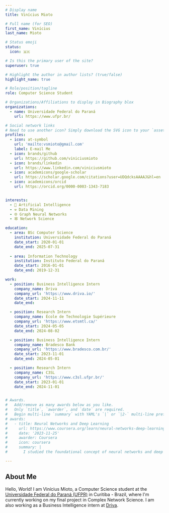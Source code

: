 ```yaml
---
# Display name
title: Vinícius Mioto

# Full name (for SEO)
first_name: Vinícius
last_name: Mioto

# Status emoji
status:
  icon: 🇧🇷

# Is this the primary user of the site?
superuser: true

# Highlight the author in author lists? (true/false)
highlight_name: true

# Role/position/tagline
role: Computer Science Student

# Organizations/Affiliations to display in Biography blox
organizations:
  - name: Universidade Federal do Paraná
    url: https://www.ufpr.br/

# Social network links
# Need to use another icon? Simply download the SVG icon to your `assets/media/icons/` folder.
profiles:
  - icon: at-symbol
    url: 'mailto:vsmioto@gmail.com'
    label: E-mail Me
  - icon: brands/github
    url: https://github.com/viniciusmioto
  - icon: brands/linkedin
    url: https://www.linkedin.com/viniciusmioto
  - icon: academicons/google-scholar
    url: https://scholar.google.com/citations?user=UDQdcksAAAAJ&hl=en
  - icon: academicons/orcid
    url: https://orcid.org/0000-0003-1343-7183


interests:
  - 🤖 Artificial Intelligence
  - ⚒️ Data Mining
  - 🌐 Graph Neural Networks
  - 🕸️ Network Science

education:
  - area: BSc Computer Science
    institution: Universidade Federal do Paraná
    date_start: 2020-01-01
    date_end: 2025-07-31
  
  - area: Information Technology
    institution: Instituto Federal do Paraná
    date_start: 2016-01-01
    date_end: 2019-12-31

work:
  - position: Business Intelligence Intern
    company_name: Driva
    company_url: 'https://www.driva.io/'
    date_start: 2024-11-11
    date_end: 

  - position: Research Intern
    company_name: École de Technologie Supérieure
    company_url: 'https://www.etsmtl.ca/'
    date_start: 2024-05-05
    date_end: 2024-08-02

  - position: Business Intelligence Intern
    company_name: Bradesco Bank
    company_url: 'https://www.bradesco.com.br/'
    date_start: 2023-11-01
    date_end: 2024-05-01

  - position: Research Intern
    company_name: C3SL
    company_url: 'https://www.c3sl.ufpr.br/'
    date_start: 2023-01-01
    date_end: 2024-11-01


# Awards.
#   Add/remove as many awards below as you like.
#   Only `title`, `awarder`, and `date` are required.
#   Begin multi-line `summary` with YAML's `|` or `|2-` multi-line prefix and indent 2 spaces below.
# awards:
#   - title: Neural Networks and Deep Learning
#     url: https://www.coursera.org/learn/neural-networks-deep-learning
#     date: '2023-11-25'
#     awarder: Coursera
#     icon: coursera
#     summary: |
#       I studied the foundational concept of neural networks and deep learning. By the end, I was familiar with the significant technological trends driving the rise of deep learning; build, train, and apply fully connected deep neural networks; implement efficient (vectorized) neural networks; identify key parameters in a neural network’s architecture; and apply deep learning to your own applications.

---
```


## About Me

Hello, World! I am Vinícius Mioto, a Computer Science student at the [Universidade Federal do Paraná (UFPR)](https://ufpr.br) in Curitiba - Brazil, where I'm currently working on my final project in Complex Network Science. I am also working as a Business Intelligence intern at [Driva](https://www.driva.io).